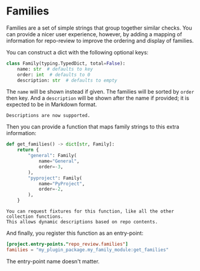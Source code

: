 # Families

Families are a set of simple strings that group together similar checks. You can
provide a nicer user experience, however, by adding a mapping of information for
repo-review to improve the ordering and display of families.

You can construct a dict with the following optional keys:

```python
class Family(typing.TypedDict, total=False):
    name: str  # defaults to key
    order: int  # defaults to 0
    description: str  # defaults to empty
```

The `name` will be shown instead if given. The families will be sorted by
`order` then key. And a `description` will be shown after the name if provided;
it is expected to be in Markdown format.

```{versionadded} 0.9
Descriptions are now supported.
```

Then you can provide a function that maps family strings to this extra information:

```python
def get_families() -> dict[str, Family]:
    return {
        "general": Family(
            name="General",
            order=-3,
        ),
        "pyproject": Family(
            name="PyProject",
            order=-2,
        ),
    }
```

```{versionchanged} 0.9
You can request fixtures for this function, like all the other collection functions.
This allows dynamic descriptions based on repo contents.
```

And finally, you register this function as an entry-point:

```toml
[project.entry-points."repo_review.families"]
families = "my_plugin_package.my_family_module:get_families"
```

The entry-point name doesn't matter.
